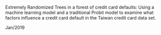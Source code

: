Extremely Randomized Trees in a forest of credit card defaults:
Using a machine learning model and a traditional Probit model to examine what factors influence a credit card default in the Taiwan credit card data set.

Jan/2019

